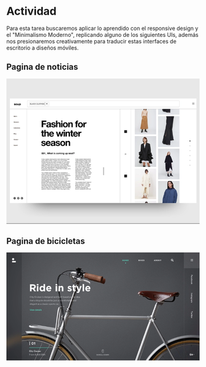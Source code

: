 # Actividad

Para esta tarea buscaremos aplicar lo aprendido con el responsive design y el "Minimalismo Moderno", replicando alguno de los siguientes UIs, además nos presionaremos creativamente para traducir estas interfaces de escritorio a diseños móviles.

## Pagina de noticias

![Paginanoticias](Pagina_noticias.png)

## Pagina de bicicletas

![Pagina de bicicletas.png](Pagina_bicicletas.png)
